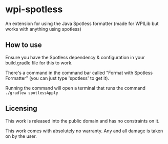 # wpi-spotless

An extension for using the Java Spotless formatter (made for WPILib but works with anything using spotless)

## How to use
Ensure you have the Spotless dependency & configuration in your build.gradle file for this to work.

There's a command in the command bar called "Format with Spotless Formatter" (you can just type 'spotless' to get it).

Running the command will open a terminal that runs the command `./gradlew spotlessApply` 

## Licensing
This work is released into the public domain and has no constraints on it.

This work comes with absolutely no warranty. Any and all damage is taken on by the user.